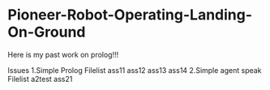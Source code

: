 Pioneer-Robot-Operating-Landing-On-Ground
=========================================

Here is my past work on prolog!!!

Issues
1.Simple Prolog
Filelist
ass11
ass12
ass13
ass14
2.Simple agent speak
Filelist
a2test
ass21
